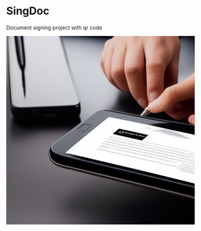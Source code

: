 # SingDoc
Document signing project with qr code

![screen1](https://github.com/tasknetdeveloper/SingDoc/blob/main/sing.jpg)

